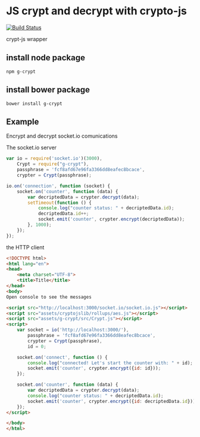 JS crypt and decrypt with crypto-js
======
[![Build Status](https://travis-ci.org/gonzalo123/crypt.svg?branch=master)](https://travis-ci.org/gonzalo123/crypt)

crypt-js wrapper

## install node package
```
npm g-crypt
```

## install bower package

```
bower install g-crypt
```

## Example

Encrypt and decrypt socket.io comunications

The socket.io server
```js
var io = require('socket.io')(3000),
    Crypt = require("g-crypt"),
    passphrase = 'fcf8afd67e96fa3366dd8eafec8bcace',
    crypter = Crypt(passphrase);

io.on('connection', function (socket) {
    socket.on('counter', function (data) {
        var decriptedData = crypter.decrypt(data);
        setTimeout(function () {
            console.log("counter status: " + decriptedData.id);
            decriptedData.id++;
            socket.emit('counter', crypter.encrypt(decriptedData));
        }, 1000);
    });
});
```

the HTTP client

```html
<!DOCTYPE html>
<html lang="en">
<head>
    <meta charset="UTF-8">
    <title>Title</title>
</head>
<body>
Open console to see the messages

<script src="http://localhost:3000/socket.io/socket.io.js"></script>
<script src="assets/cryptojslib/rollups/aes.js"></script>
<script src="assets/g-crypt/src/Crypt.js"></script>
<script>
    var socket = io('http://localhost:3000/'),
        passphrase = 'fcf8afd67e96fa3366dd8eafec8bcace',
        crypter = Crypt(passphrase),
        id = 0;

    socket.on('connect', function () {
        console.log("connected! Let's start the counter with: " + id);
        socket.emit('counter', crypter.encrypt({id: id}));
    });

    socket.on('counter', function (data) {
        var decriptedData = crypter.decrypt(data);
        console.log("counter status: " + decriptedData.id);
        socket.emit('counter', crypter.encrypt({id: decriptedData.id}));
    });
</script>

</body>
</html>
```
